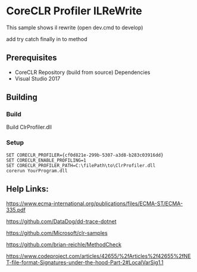 CoreCLR Profiler ILReWrite
==========================================

This sample shows il rewrite (open dev.cmd to develop)

add try catch finally in to method

Prerequisites
-------------

* CoreCLR Repository (build from source) Dependencies
* Visual Studio 2017

Building
-------------------------

### Build

Build ClrProfiler.dll

### Setup

```batch
SET CORECLR_PROFILER={cf0d821e-299b-5307-a3d8-b283c03916dd}
SET CORECLR_ENABLE_PROFILING=1
SET CORECLR_PROFILER_PATH=C:\filePath\to\ClrProfiler.dll
corerun YourProgram.dll
```

Help Links:
-------------

https://www.ecma-international.org/publications/files/ECMA-ST/ECMA-335.pdf

https://github.com/DataDog/dd-trace-dotnet

https://github.com/Microsoft/clr-samples

https://github.com/brian-reichle/MethodCheck

https://www.codeproject.com/articles/42655/%2fArticles%2f42655%2fNET-file-format-Signatures-under-the-hood-Part-2#LocalVarSig1.1
